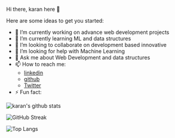 Hi there, karan here 👋

Here are some ideas to get you started:

- 🔭 I’m currently working on advance web development projects
- 🌱 I’m currently learning ML and data structures
- 👯 I’m looking to collaborate on development based innovative 
- 🤔 I’m looking for help with Machine Learning
- 💬 Ask me about Web Development and data structures
- 📫 How to reach me:
    - [linkedin](www.linkedin.com/in/karan-developer)
    - [github](https://github.com/karan030204)
    - [Twitter](https://twitter.com/DattaniKaran25)
- ⚡ Fun fact: 

![karan's github stats](https://github-readme-stats.vercel.app/api?username=Karan030204&count_private=true&show_icons=true&theme=tokyonight&hide_rank=false)

![GitHub Streak](https://streak-stats.demolab.com/?user=Karan030204&theme=dark)

![Top Langs](https://github-readme-stats.vercel.app/api/top-langs/?username=Karan030204&layout=compact)


